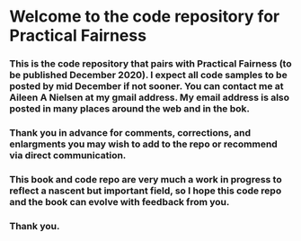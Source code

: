 # Welcome to the code repository for Practical Fairness

### This is the code repository that pairs with Practical Fairness (to be published December 2020). I expect all code samples to be posted by mid December if not sooner. You can contact me at Aileen A Nielsen at my gmail address. My email address is also posted in many places around the web and in the bok.

### Thank you in advance for comments, corrections, and enlargments you may wish to add to the repo or recommend via direct communication.

### This book and code repo are very much a work in progress to reflect a nascent but important field, so I hope this code repo and the book can evolve with feedback from you. 

### Thank you. 
